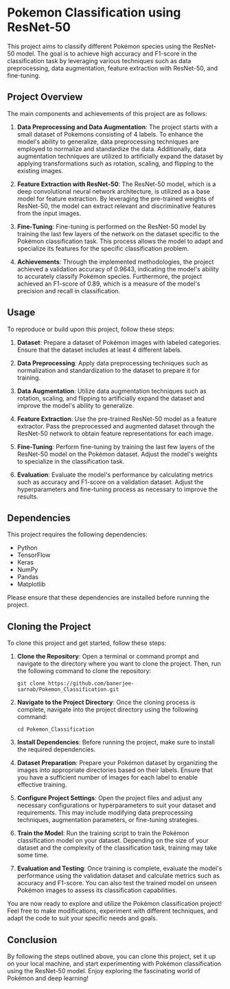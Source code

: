 # Pokemon Classification using ResNet-50

This project aims to classify different Pokémon species using the ResNet-50 model. The goal is to achieve high accuracy and F1-score in the classification task by leveraging various techniques such as data preprocessing, data augmentation, feature extraction with ResNet-50, and fine-tuning.

## Project Overview

The main components and achievements of this project are as follows:

1. **Data Preprocessing and Data Augmentation**: The project starts with a small dataset of Pokemons consisting of 4 labels. To enhance the model's ability to generalize, data preprocessing techniques are employed to normalize and standardize the data. Additionally, data augmentation techniques are utilized to artificially expand the dataset by applying transformations such as rotation, scaling, and flipping to the existing images.

2. **Feature Extraction with ResNet-50**: The ResNet-50 model, which is a deep convolutional neural network architecture, is utilized as a base model for feature extraction. By leveraging the pre-trained weights of ResNet-50, the model can extract relevant and discriminative features from the input images.

3. **Fine-Tuning**: Fine-tuning is performed on the ResNet-50 model by training the last few layers of the network on the dataset specific to the Pokémon classification task. This process allows the model to adapt and specialize its features for the specific classification problem.

4. **Achievements**: Through the implemented methodologies, the project achieved a validation accuracy of 0.9643, indicating the model's ability to accurately classify Pokémon species. Furthermore, the project achieved an F1-score of 0.89, which is a measure of the model's precision and recall in classification.

## Usage

To reproduce or build upon this project, follow these steps:

1. **Dataset**: Prepare a dataset of Pokémon images with labeled categories. Ensure that the dataset includes at least 4 different labels.

2. **Data Preprocessing**: Apply data preprocessing techniques such as normalization and standardization to the dataset to prepare it for training.

3. **Data Augmentation**: Utilize data augmentation techniques such as rotation, scaling, and flipping to artificially expand the dataset and improve the model's ability to generalize.

4. **Feature Extraction**: Use the pre-trained ResNet-50 model as a feature extractor. Pass the preprocessed and augmented dataset through the ResNet-50 network to obtain feature representations for each image.

5. **Fine-Tuning**: Perform fine-tuning by training the last few layers of the ResNet-50 model on the Pokémon dataset. Adjust the model's weights to specialize in the classification task.

6. **Evaluation**: Evaluate the model's performance by calculating metrics such as accuracy and F1-score on a validation dataset. Adjust the hyperparameters and fine-tuning process as necessary to improve the results.

## Dependencies

This project requires the following dependencies:

- Python 
- TensorFlow 
- Keras 
- NumPy 
- Pandas 
- Matplotlib 

Please ensure that these dependencies are installed before running the project.

## Cloning the Project

To clone this project and get started, follow these steps:

1. **Clone the Repository**: Open a terminal or command prompt and navigate to the directory where you want to clone the project. Then, run the following command to clone the repository:

   ```
   git clone https://github.com/banerjee-sarnab/Pokemon_Classification.git
   ```

2. **Navigate to the Project Directory**: Once the cloning process is complete, navigate into the project directory using the following command:

   ```
   cd Pokemon_Classification
   ```

3. **Install Dependencies**: Before running the project, make sure to install the required dependencies. 

4. **Dataset Preparation**: Prepare your Pokémon dataset by organizing the images into appropriate directories based on their labels. Ensure that you have a sufficient number of images for each label to enable effective training.

5. **Configure Project Settings**: Open the project files and adjust any necessary configurations or hyperparameters to suit your dataset and requirements. This may include modifying data preprocessing techniques, augmentation parameters, or fine-tuning strategies.

6. **Train the Model**: Run the training script to train the Pokémon classification model on your dataset. Depending on the size of your dataset and the complexity of the classification task, training may take some time.

7. **Evaluation and Testing**: Once training is complete, evaluate the model's performance using the validation dataset and calculate metrics such as accuracy and F1-score. You can also test the trained model on unseen Pokémon images to assess its classification capabilities.

You are now ready to explore and utilize the Pokémon classification project! Feel free to make modifications, experiment with different techniques, and adapt the code to suit your specific needs and goals.

## Conclusion

By following the steps outlined above, you can clone this project, set it up on your local machine, and start experimenting with Pokémon classification using the ResNet-50 model. Enjoy exploring the fascinating world of Pokémon and deep learning!
